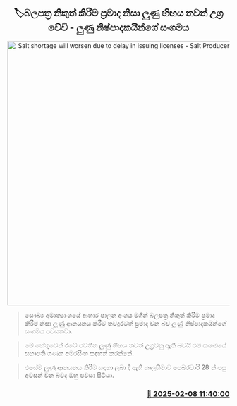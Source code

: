 <p align='center'><b><h2 align='center' title='Salt shortage will worsen due to delay in issuing licenses - Salt Producers Association'>🏷බලපත්‍ර නිකුත් කිරීම ප්‍රමාද නිසා ලුණු හිඟය තවත් උග්‍ර වේවි - ලුණු නිෂ්පාදකයින්ගේ සංගමය</h2></b></p>
<p align='center'><img src='https://helakuru.sgp1.cdn.digitaloceanspaces.com/esana/images/lib/lunu-archived.jpg' width='600' alt='Salt shortage will worsen due to delay in issuing licenses - Salt Producers Association'></p>

> සෞඛ්‍ය අමාත්‍යාංශයේ ආහාර පාලන අංශය මගින් බලපත්‍ර නිකුත් කිරීම ප්‍රමාද කිරීම නිසා ලුණු ආනයනය කිරීම තවදුරටත් ප්‍රමාද වන බව ලුණු නිෂ්පාදකයින්ගේ සංගමය පවසනවා.

> මේ හේතුවෙන් රටේ පවතින ලුණු හිඟය තවත් උග්‍රවනු ඇති බවයි එම සංගමයේ සභාපති ගණක අමරසිංහ සඳහන් කරන්නේ.

> එසේම ලුණු ආනයනය කිරීම සඳහා ලබා දී ඇති කාලසීමාව පෙබරවාරි 28 න් පසු අවසන් වන බවද ඔහු පවසා සිටියා.



<h3 align='right'><a href='https://www.helakuru.lk/esana/p/107294/'>📅 2025-02-08 11:40:00</a></h3>

